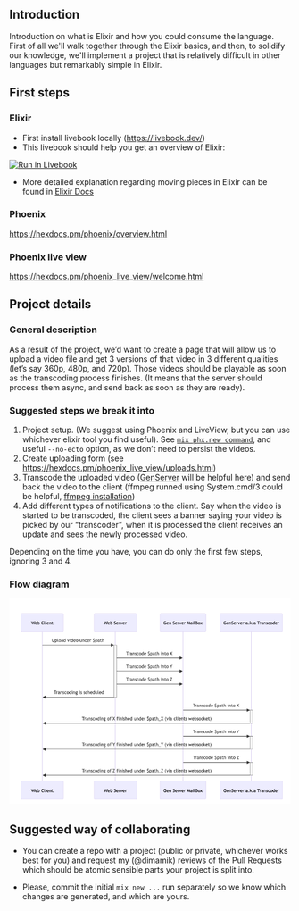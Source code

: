 ## Introduction

Introduction on what is Elixir and how you could consume the language.
First of all we'll walk together through the Elixir basics, and then, to solidify our knowledge, we'll implement a project that is relatively difficult in other languages but remarkably simple in Elixir.

## First steps

### Elixir

- First install livebook locally (https://livebook.dev/)
- This livebook should help you get an overview of Elixir:

[![Run in Livebook](https://livebook.dev/badge/v1/blue.svg)](https://livebook.dev/run?url=https://github.com/dimamik/learn_elixir_livebook/blob/main/01_Introduction.livemd)

- More detailed explanation regarding moving pieces in Elixir can be found in [Elixir Docs](https://hexdocs.pm/elixir/introduction.html)

### Phoenix

https://hexdocs.pm/phoenix/overview.html

### Phoenix live view

https://hexdocs.pm/phoenix_live_view/welcome.html

## Project details

### General description

As a result of the project, we’d want to create a page that will allow us to upload a video file and get 3 versions of that video in 3 different qualities (let’s say 360p, 480p, and 720p).
Those videos should be playable as soon as the transcoding process finishes. (It means that the server should process them async, and send back as soon as they are ready).

### Suggested steps we break it into

1. Project setup. (We suggest using Phoenix and LiveView, but you can use whichever elixir tool you find useful). See [`mix phx.new command`](https://hexdocs.pm/phoenix/Mix.Tasks.Phx.New.html), and useful `--no-ecto` option, as we don’t need to persist the videos.
1. Create uploading form (see https://hexdocs.pm/phoenix_live_view/uploads.html)
1. Transcode the uploaded video ([GenServer](https://hexdocs.pm/elixir/1.12/GenServer.html) will be helpful here) and send back the video to the client (ffmpeg runned using System.cmd/3 could be helpful, [ffmpeg installation](https://phoenixnap.com/kb/ffmpeg-mac))
1. Add different types of notifications to the client. Say when the video is started to be transcoded, the client sees a banner saying your video is picked by our “transcoder”, when it is processed the client receives an update and sees the newly processed video.

Depending on the time you have, you can do only the first few steps, ignoring 3 and 4.

### Flow diagram

<img src="img/project_diagram.png">

## Suggested way of collaborating

- You can create a repo with a project (public or private, whichever works best for you) and request my (@dimamik) reviews of the Pull Requests which should be atomic sensible parts your project is split into.

- Please, commit the initial `mix new ...` run separately so we know which changes are generated, and which are yours.